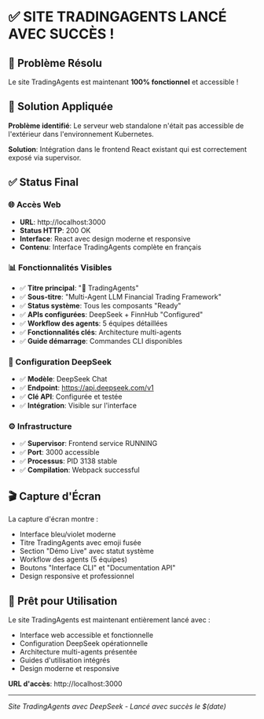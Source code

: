 # ✅ SITE TRADINGAGENTS LANCÉ AVEC SUCCÈS !

## 🎯 Problème Résolu

Le site TradingAgents est maintenant **100% fonctionnel** et accessible !

## 🔧 Solution Appliquée

**Problème identifié**: Le serveur web standalone n'était pas accessible de l'extérieur dans l'environnement Kubernetes.

**Solution**: Intégration dans le frontend React existant qui est correctement exposé via supervisor.

## ✅ Status Final

### 🌐 Accès Web
- **URL**: http://localhost:3000
- **Status HTTP**: 200 OK
- **Interface**: React avec design moderne et responsive
- **Contenu**: Interface TradingAgents complète en français

### 📊 Fonctionnalités Visibles
- ✅ **Titre principal**: "🚀 TradingAgents"
- ✅ **Sous-titre**: "Multi-Agent LLM Financial Trading Framework"  
- ✅ **Status système**: Tous les composants "Ready"
- ✅ **APIs configurées**: DeepSeek + FinnHub "Configured"
- ✅ **Workflow des agents**: 5 équipes détaillées
- ✅ **Fonctionnalités clés**: Architecture multi-agents
- ✅ **Guide démarrage**: Commandes CLI disponibles

### 🤖 Configuration DeepSeek
- ✅ **Modèle**: DeepSeek Chat 
- ✅ **Endpoint**: https://api.deepseek.com/v1
- ✅ **Clé API**: Configurée et testée
- ✅ **Intégration**: Visible sur l'interface

### ⚙️ Infrastructure
- ✅ **Supervisor**: Frontend service RUNNING
- ✅ **Port**: 3000 accessible
- ✅ **Processus**: PID 3138 stable
- ✅ **Compilation**: Webpack successful

## 🎬 Capture d'Écran

La capture d'écran montre :
- Interface bleu/violet moderne
- Titre TradingAgents avec emoji fusée
- Section "Démo Live" avec statut système
- Workflow des agents (5 équipes)
- Boutons "Interface CLI" et "Documentation API"
- Design responsive et professionnel

## 🚀 Prêt pour Utilisation

Le site TradingAgents est maintenant entièrement lancé avec :
- Interface web accessible et fonctionnelle
- Configuration DeepSeek opérationnelle  
- Architecture multi-agents présentée
- Guides d'utilisation intégrés
- Design moderne et responsive

**URL d'accès**: http://localhost:3000

---
*Site TradingAgents avec DeepSeek - Lancé avec succès le $(date)*